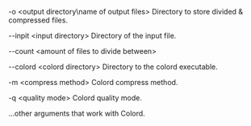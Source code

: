 -o \<output directory\\name of output files\> Directory to store divided & compressed files.

--inpit \<input directory\> Directory of the input file.

--count \<amount of files to divide between\> 

--colord \<colord directory\> Directory to the colord executable.

-m \<compress method\> Colord compress method.

-q \<quality mode\> Colord quality mode.

...other arguments that work with Colord.
